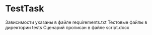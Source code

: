 # TestTask
Зависимости указаны в файле requirements.txt
Тестовые файлы в директории tests
Сценарий прописан в файле script.docx
